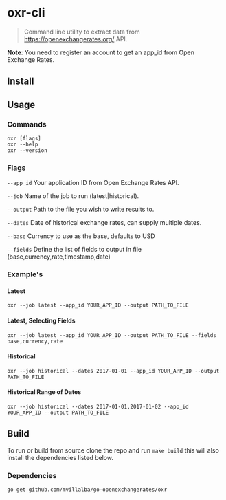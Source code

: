 # oxr-cli

>Command line utility to extract data from https://openexchangerates.org/ API.

**Note**: You need to register an account to get an app_id from Open Exchange Rates.

## Install

## Usage

### Commands

    oxr [flags]
    oxr --help
    oxr --version

### Flags

`--app_id` Your application ID from Open Exchange Rates API.

`--job` Name of the job to run (latest|historical).

`--output` Path to the file you wish to write results to.

`--dates` Date of historical exchange rates, can supply multiple dates.

`--base` Currency to use as the base, defaults to USD

`--fields` Define the list of fields to output in file (base,currency,rate,timestamp,date)


### Example's

#### Latest
    oxr --job latest --app_id YOUR_APP_ID --output PATH_TO_FILE

#### Latest, Selecting Fields
    oxr --job latest --app_id YOUR_APP_ID --output PATH_TO_FILE --fields base,currency,rate

#### Historical
    oxr --job historical --dates 2017-01-01 --app_id YOUR_APP_ID --output PATH_TO_FILE

#### Historical Range of Dates
    oxr --job historical --dates 2017-01-01,2017-01-02 --app_id YOUR_APP_ID --output PATH_TO_FILE

## Build

To run or build from source clone the repo and run `make build` this will also install the dependencies listed below.

### Dependencies

    go get github.com/mvillalba/go-openexchangerates/oxr
